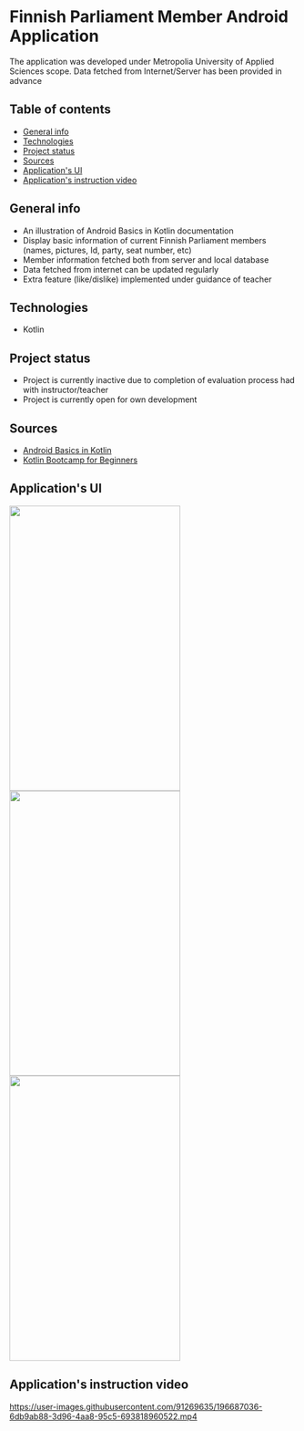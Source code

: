 # Finnish Parliament Member Android Application 
The application was developed under Metropolia University of Applied Sciences scope. Data fetched from Internet/Server has been provided in advance 

## Table of contents
* [General info](#general-info)
* [Technologies](#technologies)
* [Project status](#project-status)
* [Sources](#sources)
* [Application's UI](#applications-ui)
* [Application's instruction video](applications-instruction-video)
## General info
* An illustration of Android Basics in Kotlin documentation
* Display basic information of current Finnish Parliament members (names, pictures, Id, party, seat number, etc)
* Member information fetched both from server and local database 
* Data fetched from internet can be updated regularly
* Extra feature (like/dislike) implemented under guidance of teacher
## Technologies
* Kotlin
## Project status
* Project is currently inactive due to completion of evaluation process had with instructor/teacher
* Project is currently open for own development
## Sources
* [Android Basics in Kotlin](https://developer.android.com/courses/android-basics-kotlin/course)
* [Kotlin Bootcamp for Beginners](https://developer.android.com/courses/kotlin-bootcamp/overview#lesson_1_get_started)
## Application's UI 
<img src="https://user-images.githubusercontent.com/91269635/196684867-af44ed17-ae1b-4a3f-83ef-638124b740d5.png" width="300" height="500"/> <img src="https://user-images.githubusercontent.com/91269635/196684839-69080e78-ff97-4aa7-9b2b-814e22aadd6a.png" width="300" height="500"/> <img src="https://user-images.githubusercontent.com/91269635/196684857-8367ce62-3f46-47fd-9646-961bf9d6802c.png" width="300" height="500">

## Application's instruction video


https://user-images.githubusercontent.com/91269635/196687036-6db9ab88-3d96-4aa8-95c5-693818960522.mp4

